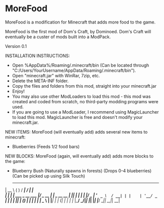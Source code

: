 MoreFood
========

MoreFood is a modification for Minecraft that adds more food to the game.

MoreFood is the first mod of Dom's Craft, by Dominoed. Dom's Craft will eventually be a custer of mods built into a ModPack.


Version 0.1





INSTALLATION INSTRUCTIONS:

- Open %AppData%/Roaming/.minecraft/bin (Can be located through "C:/Users/YourUsername/AppData/Roaming/.minecraft/bin").
- Open "minecraft.jar" with WinRar, 7zip, etc.
- Delete the META-INF folder.
- Copy the files and folders from this mod, straight into your minecraft.jar
- Enjoy!
- You may also use other ModLoaders to load this mod - this mod was created and coded from scratch, no third-party modding programs were used.
- If you are going to use a ModLoader, I recommend using MagicLauncher to load this mod. MagicLauncher is free and doesn't modify your minecraft.jar.





NEW ITEMS:
MoreFood (will eventually add) adds several new items to minecraft:

- Blueberries
(Feeds 1/2 food bars)





NEW BLOCKS:
MoreFood (again, will eventually add) adds more blocks to the game:

- Blueberry Bush
(Naturally spawns in forests)
(Drops 0-4 blueberries)
(Can be picked up using Silk Touch)





  _____                  _        _____            __ _   
 |  __ \                ( )      / ____|          / _| |  
 | |  | | ___  _ __ ___ |/ _ __ | |     _ __ __ _| |_| |_ 
 | |  | |/ _ \| '_ ` _ \  / __| | |    | '__/ _` |  _| __|
 | |__| | (_) | | | | | | \__ \ | |____| | | (_| | | | |_ 
 |_____/ \___/|_| |_| |_| |___/  \_____|_|  \__,_|_|  \__|
